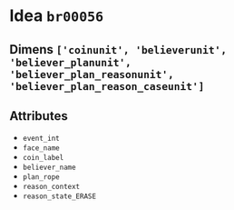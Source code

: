 # Idea `br00056`

## Dimens `['coinunit', 'believerunit', 'believer_planunit', 'believer_plan_reasonunit', 'believer_plan_reason_caseunit']`

## Attributes
- `event_int`
- `face_name`
- `coin_label`
- `believer_name`
- `plan_rope`
- `reason_context`
- `reason_state_ERASE`
